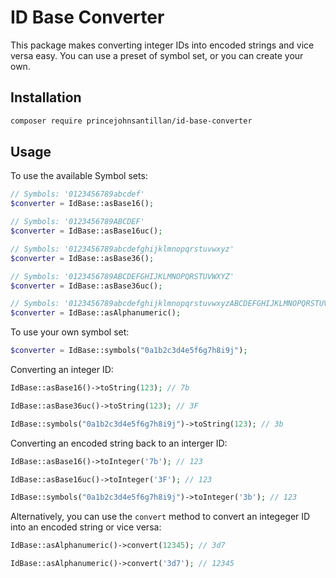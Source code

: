 # ID Base Converter
This package makes converting integer IDs into encoded strings and vice versa easy. You can use a preset of symbol set, or you can create your own. 

## Installation
```bash
composer require princejohnsantillan/id-base-converter
```

## Usage
To use the available Symbol sets:

```php
// Symbols: '0123456789abcdef'
$converter = IdBase::asBase16(); 

// Symbols: '0123456789ABCDEF'
$converter = IdBase::asBase16uc();

// Symbols: '0123456789abcdefghijklmnopqrstuvwxyz'
$converter = IdBase::asBase36(); 

// Symbols: '0123456789ABCDEFGHIJKLMNOPQRSTUVWXYZ'
$converter = IdBase::asBase36uc();

// Symbols: '0123456789abcdefghijklmnopqrstuvwxyzABCDEFGHIJKLMNOPQRSTUVWXYZ'
$converter = IdBase::asAlphanumeric();
```

To use your own symbol set:

```php
$converter = IdBase::symbols("0a1b2c3d4e5f6g7h8i9j");
```

Converting an integer ID:

```php
IdBase::asBase16()->toString(123); // 7b

IdBase::asBase36uc()->toString(123); // 3F

IdBase::symbols("0a1b2c3d4e5f6g7h8i9j")->toString(123); // 3b
```

Converting an encoded string back to an interger ID:
```php
IdBase::asBase16()->toInteger('7b'); // 123

IdBase::asBase16uc()->toInteger('3F'); // 123

IdBase::symbols("0a1b2c3d4e5f6g7h8i9j")->toInteger('3b'); // 123
```

Alternatively, you can use the `convert` method to convert an integeger ID into an encoded string or vice versa:
```php
IdBase::asAlphanumeric()->convert(12345); // 3d7

IdBase::asAlphanumeric()->convert('3d7'); // 12345
```
